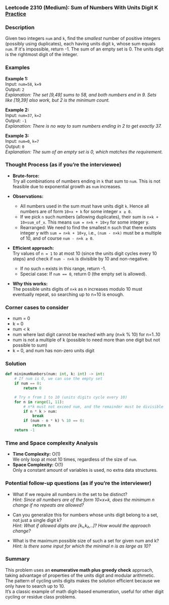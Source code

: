 ### Leetcode 2310 (Medium): Sum of Numbers With Units Digit K [Practice](https://leetcode.com/problems/sum-of-numbers-with-units-digit-k)

### Description  
Given two integers `num` and `k`, find the *smallest* number of positive integers (possibly using duplicates), each having units digit `k`, whose sum equals `num`. If it's impossible, return -1. The sum of an empty set is 0. The units digit is the rightmost digit of the integer.

### Examples  

**Example 1:**  
Input: `num=58`, `k=9`  
Output: `2`  
*Explanation: The set [9,49] sums to 58, and both numbers end in 9. Sets like [19,39] also work, but 2 is the minimum count.*

**Example 2:**  
Input: `num=37`, `k=2`  
Output: `-1`  
*Explanation: There is no way to sum numbers ending in 2 to get exactly 37.*

**Example 3:**  
Input: `num=0`, `k=7`  
Output: `0`  
*Explanation: The sum of an empty set is 0, which matches the requirement.*

### Thought Process (as if you’re the interviewee)  
- **Brute-force:**  
  Try all combinations of numbers ending in `k` that sum to `num`. This is not feasible due to exponential growth as `num` increases.
- **Observations:**  
  - All numbers used in the sum must have units digit `k`. Hence all numbers are of form `10×x + k` for some integer `x ≥ 0`.
  - If we pick `n` such numbers (allowing duplicates), their sum is `n×k + 10×sum_of_x`. This means `sum = n×k + 10×y` for some integer y.
  - Rearranged: We need to find the smallest n such that there exists integer y with `sum = n×k + 10×y`, i.e., `(num - n×k)` must be a multiple of 10, and of course `num - n×k ≥ 0`.
- **Efficient approach:**  
  Try values of `n = 1` to at most 10 (since the units digit cycles every 10 steps) and check if `num - n×k` is divisible by 10 and non-negative.
  - If no such `n` exists in this range, return -1.
  - Special case: If `num == 0`, return 0 (the empty set is allowed).

- **Why this works:**  
  The possible units digits of `n×k` as n increases modulo 10 must eventually repeat, so searching up to n=10 is enough.

### Corner cases to consider  
- num = 0  
- k = 0  
- num < k  
- num where last digit cannot be reached with any (n×k % 10) for n=1..10  
- num is not a multiple of k (possible to need more than one digit but not possible to sum)
- k = 0, and num has non-zero units digit

### Solution

```python
def minimumNumbers(num: int, k: int) -> int:
    # If num is 0, we can use the empty set
    if num == 0:
        return 0

    # Try n from 1 to 10 (units digits cycle every 10)
    for n in range(1, 11):
        # n*k must not exceed num, and the remainder must be divisible by 10
        if n * k > num:
            break
        if (num - n * k) % 10 == 0:
            return n
    return -1
```

### Time and Space complexity Analysis  

- **Time Complexity:** O(1)  
  We only loop at most 10 times, regardless of the size of `num`.
- **Space Complexity:** O(1)  
  Only a constant amount of variables is used, no extra data structures.

### Potential follow-up questions (as if you’re the interviewer)  

- What if we require all numbers in the set to be distinct?  
  *Hint: Since all numbers are of the form 10×x+k, does the minimum n change if no repeats are allowed?*

- Can you generalize this for numbers whose units digit belong to a set, not just a single digit k?  
  *Hint: What if allowed digits are [k₁,k₂,..]? How would the approach change?*

- What is the maximum possible size of such a set for given num and k?  
  *Hint: Is there some input for which the minimal n is as large as 10?*

### Summary
This problem uses an **enumerative math plus greedy check** approach, taking advantage of properties of the units digit and modular arithmetic.  
The pattern of cycling units digits makes the solution efficient because we only have to search up to 10.  
It’s a classic example of math digit-based enumeration, useful for other digit cycling or residue class problems.